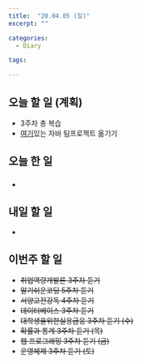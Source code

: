 ```yaml
---
title:  "20.04.05 (일)"
excerpt: ""

categories:
  - Diary

tags:

---
```


## 오늘 할 일 (계획)

- 3주차 총 복습
- [여기](https://nam-ki-bok.github.io/KibokWebPortfolio/)있는 자바 팀프로젝트 옮기기



## 오늘 한 일

- ##### 

  
  

## 내일 할 일

- 

  


## 이번주 할 일

- ~~취업역량개발론 3주차 듣기~~
- ~~알기쉬운코딩 5주차 듣기~~
- ~~서양고전강독 4주차 듣기~~
- ~~데이터베이스 3주차 듣기~~
- ~~대학생을위한실용금융 3주차 듣기 (수)~~
- ~~확률과 통계 3주차 듣기 (목)~~
- ~~웹 프로그래밍 3주차 듣기 (금)~~
- ~~운영체제 3주차 듣기 (토)~~